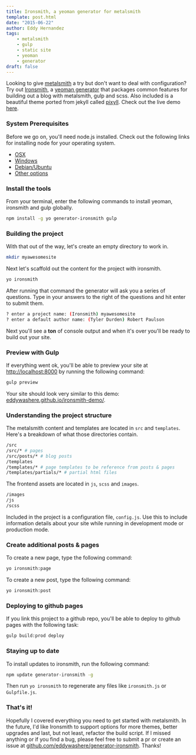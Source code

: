 ```yaml
---
title: Ironsmith, a yeoman generator for metalsmith
template: post.html
date: "2015-06-22"
author: Eddy Hernandez
tags:
    - metalsmith
    - gulp
    - static site
    - yeoman
    - generator
draft: false
---
```


Looking to give [metalsmith](http://metalsmith.io) a try but don't want to deal with configuration? Try out [Ironsmith](https://github.com/eddywashere/generator-ironsmith), a [yeoman generator](http://yeoman.io/) that packages common features for building out a blog with metalsmith, gulp and scss. Also included is a beautiful theme ported from jekyll called [pixyll](https://github.com/johnotander/pixyll). Check out the live demo [here](http://eddywashere.github.io/ironsmith-demo).

### System Prerequisites

Before we go on, you'll need node.js installed. Check out the following links for installing node for your operating system.

- [OSX](https://github.com/joyent/node/wiki/Installing-Node.js-via-package-manager#osx)
- [Windows](https://github.com/joyent/node/wiki/Installing-Node.js-via-package-manager#windows)
- [Debian/Ubuntu](https://github.com/joyent/node/wiki/Installing-Node.js-via-package-manager#debian-and-ubuntu-based-linux-distributions)
- [Other options](https://nodejs.org/download/)

### Install the tools

From your terminal, enter the following commands to install yeoman, ironsmith and gulp globally.

```sh
npm install -g yo generator-ironsmith gulp
```

### Building the project

With that out of the way, let's create an empty directory to work in.

```sh
mkdir myawesomesite
```

Next let's scaffold out the content for the project with ironsmith.

```sh
yo ironsmith
```

After running that command the generator will ask you a series of questions. Type in your answers to the right of the questions and hit enter to submit them.

```sh
? enter a project name: (Ironsmith) myawesomesite
? enter a default author name: (Tyler Durden) Robert Paulson
```

Next you'll see a __ton__ of console output and when it's over you'll be ready to build out your site.

### Preview with Gulp

If everything went ok, you'll be able to preview your site at [http://localhost:8000](http://localhost:8000) by running the following command:

```sh
gulp preview
```

Your site should look very similar to this demo: [eddywashere.github.io/ironsmith-demo/](https://eddywashere.github.io/ironsmith-demo/).

### Understanding the project structure

The metalsmith content and templates are located in `src` and `templates`. Here's a breakdown of what those directories contain.

```sh
/src
/src/* # pages
/src/posts/* # blog posts
/templates
/templates/* # page templates to be reference from posts & pages
/templates/partials/* # partial html files
```

The frontend assets are located in `js`, `scss` and `images`.

```sh
/images
/js
/scss
```

Included in the project is a configuration file, `config.js`. Use this to include information details about your site while running in development mode or production mode.

### Create additional posts & pages

To create a new page, type the following command:

```sh
yo ironsmith:page
```

To create a new post, type the following command:

```sh
yo ironsmith:post
```

### Deploying to github pages

If you link this project to a github repo, you'll be able to deploy to github pages with the following task:

```sh
gulp build:prod deploy
```

### Staying up to date

To install updates to ironsmith, run the following command:

```sh
npm update generator-ironsmith -g
```

Then run `yo ironsmith` to regenerate any files like `ironsmith.js` or `Gulpfile.js`.

### That's it!

Hopefully I covered everything you need to get started with metalsmith. In the future, I'd like Ironsmith to support options for more themes, better upgrades and last, but not least, refactor the build script. If I missed anything or if you find a bug, please feel free to submit a pr or create an issue at [github.com/eddywashere/generator-ironsmith](https://github.com/eddywashere/generator-ironsmith). Thanks!
